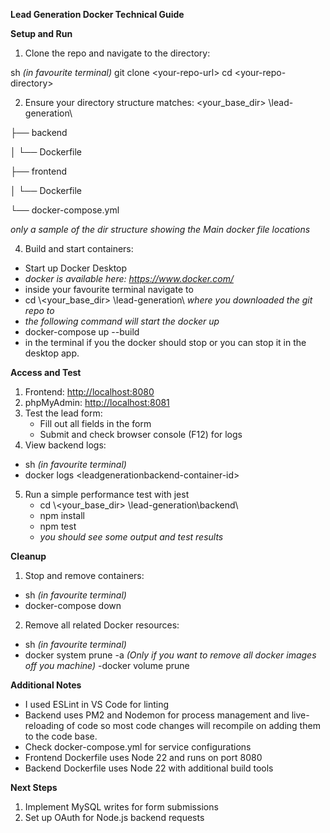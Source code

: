 **Lead Generation Docker Technical Guide**

**Setup and Run**

1.  Clone the repo and navigate to the directory:

sh _(in favourite terminal)_
git clone \<your-repo-url\>
cd \<your-repo-directory\>

2.  Ensure your directory structure matches:
\<your_base_dir\> \\lead-generation\\

├── backend

│ └── Dockerfile

├── frontend

│ └── Dockerfile

└── docker-compose.yml

_only a sample of the dir structure showing the Main docker file locations_


4.  Build and start containers:
- Start up Docker Desktop
- _docker is available here: https://www.docker.com/_
- inside your favourite terminal navigate to 
- cd \\<your_base_dir\> \\lead-generation\\ _where you downloaded the git repo to_
- _the following command will start the docker up_
- docker-compose up \--build
- in the terminal if you <ctrl><c> the docker should stop or you can stop it in the desktop app.

**Access and Test**
1.  Frontend: <http://localhost:8080>
2.  phpMyAdmin: <http://localhost:8081>
3.  Test the lead form:
    -   Fill out all fields in the form
    -   Submit and check browser console (F12) for logs
4.  View backend logs:
- sh _(in favourite terminal)_
- docker logs \<leadgenerationbackend-container-id\>

5. Run a simple performance test with jest
   - cd \\<your_base_dir\> \\lead-generation\\backend\
   - npm install
   - npm test
   - _you should see some output and test results_

**Cleanup**
1.  Stop and remove containers:
- sh _(in favourite terminal)_
- docker-compose down
2.  Remove all related Docker resources:
- sh _(in favourite terminal)_
- docker system prune -a _(Only if you want to remove all docker images off you machine)_
 -docker volume prune

**Additional Notes**

-   I used ESLint in VS Code for linting
-   Backend uses PM2 and Nodemon for process management and live-reloading of code so most code changes will recompile on adding them to the code base.
-   Check docker-compose.yml for service configurations
-   Frontend Dockerfile uses Node 22 and runs on port 8080
-   Backend Dockerfile uses Node 22 with additional build tools

**Next Steps**

1.  Implement MySQL writes for form submissions
2.  Set up OAuth for Node.js backend requests
